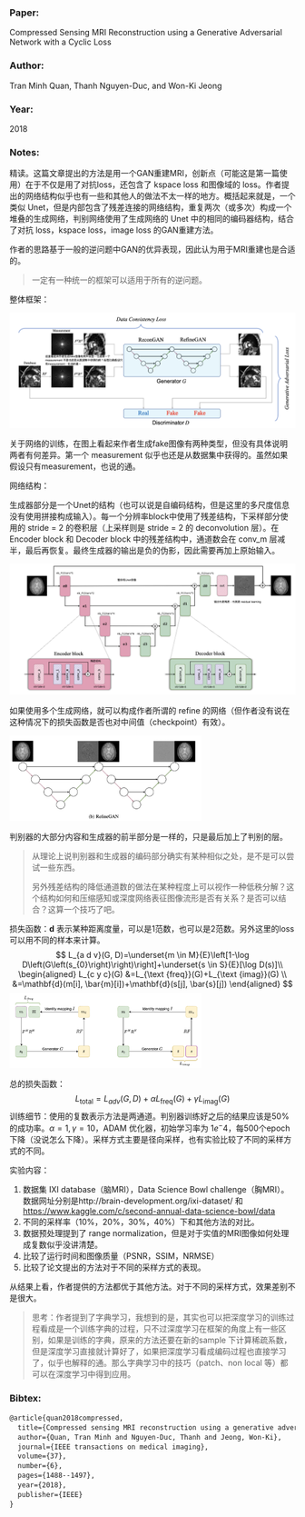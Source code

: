 ### Paper:

Compressed Sensing MRI Reconstruction using a Generative Adversarial Network with a Cyclic Loss

### Author:

Tran Minh Quan, Thanh Nguyen-Duc, and Won-Ki Jeong

### Year:

2018

### Notes:

精读。这篇文章提出的方法是用一个GAN重建MRI，创新点（可能这是第一篇使用）在于不仅是用了对抗loss，还包含了 kspace loss 和图像域的 loss。作者提出的网络结构似乎也有一些和其他人的做法不太一样的地方。概括起来就是，一个类似 Unet，但是内部包含了残差连接的网络结构，重复两次（或多次）构成一个堆叠的生成网络，判别网络使用了生成网络的 Unet 中的相同的编码器结构，结合了对抗 loss，kspace loss，image loss 的GAN重建方法。

作者的思路基于一般的逆问题中GAN的优异表现，因此认为用于MRI重建也是合适的。

> 一定有一种统一的框架可以适用于所有的逆问题。

整体框架：

<img src="https://raw.githubusercontent.com/Theodore-PKU/pictures/master/%E6%88%AA%E5%B1%8F2019-12-31%E4%B8%8B%E5%8D%884.50.44.png" style="zoom:67%;" />

关于网络的训练，在图上看起来作者生成fake图像有两种类型，但没有具体说明两者有何差异。第一个 measurement 似乎也还是从数据集中获得的。虽然如果假设只有measurement，也说的通。

网络结构：

生成器部分是一个Unet的结构（也可以说是自编码结构，但是这里的多尺度信息没有使用拼接构成输入）。每一个分辨率block中使用了残差结构，下采样部分使用的 stride = 2 的卷积层（上采样则是 stride = 2 的 deconvolution 层）。在 Encoder block 和 Decoder block 中的残差结构中，通道数会在 conv_m 层减半，最后再恢复。最终生成器的输出是负的伪影，因此需要再加上原始输入。

![](https://raw.githubusercontent.com/Theodore-PKU/pictures/master/%E6%88%AA%E5%B1%8F2019-12-31%E4%B8%8B%E5%8D%884.56.57.png)

如果使用多个生成网络，就可以构成作者所谓的 refine 的网络（但作者没有说在这种情况下的损失函数是否也对中间值（checkpoint）有效）。

<img src="https://raw.githubusercontent.com/Theodore-PKU/pictures/master/%E6%88%AA%E5%B1%8F2019-12-31%E4%B8%8B%E5%8D%884.57.04.png" style="zoom:33%;" />

判别器的大部分内容和生成器的前半部分是一样的，只是最后加上了判别的层。

> 从理论上说判别器和生成器的编码部分确实有某种相似之处，是不是可以尝试一些东西。
>
> 另外残差结构的降低通道数的做法在某种程度上可以视作一种低秩分解？这个结构如何和压缩感知或深度网络表征图像流形是否有关系？是否可以结合？这算一个技巧了吧。

损失函数：$\mathbf{d}$ 表示某种距离度量，可以是1范数，也可以是2范数。另外这里的loss可以用不同的样本来计算。
$$
L_{a d v}(G, D)=\underset{m \in M}{E}\left[1-\log D\left(G\left(s_{0}\right)\right)\right]+\underset{s \in S}{E}[\log D(s)]\\
\begin{aligned}
L_{c y c}(G) &=L_{\text {freq}}(G)+L_{\text {imag}}(G) \\
&=\mathbf{d}(m[i], \bar{m}[i])+\mathbf{d}(s[j], \bar{s}[j])
\end{aligned}
$$
<img src="https://raw.githubusercontent.com/Theodore-PKU/pictures/master/%E6%88%AA%E5%B1%8F2019-12-31%E4%B8%8B%E5%8D%884.55.15.png" style="zoom: 33%;" />

总的损失函数：
$$
L_{\text {total}}=L_{a d v}(G, D)+\alpha L_{\text {freq}}(G)+\gamma L_{\text {imag}}(G)
$$
训练细节：使用的复数表示方法是两通道。判别器训练好之后的结果应该是50%的成功率。$\alpha=1,\gamma = 10$，ADAM 优化器，初始学习率为 $1e^-4$，每500个epoch下降（没说怎么下降）。采样方式主要是径向采样，也有实验比较了不同的采样方式的不同。

实验内容：

1. 数据集 IXI database（脑MRI），Data Science Bowl challenge（胸MRI）。数据网址分别是http://brain-development.org/ixi-dataset/ 和 https://www.kaggle.com/c/second-annual-data-science-bowl/data
2. 不同的采样率（10%，20%，30%，40%）下和其他方法的对比。
3. 数据预处理提到了 range normalization，但是对于实值的MRI图像如何处理成复数似乎没讲清楚。
4. 比较了运行时间和图像质量（PSNR，SSIM，NRMSE）
5. 比较了论文提出的方法对于不同的采样方式的表现。

从结果上看，作者提供的方法都优于其他方法。对于不同的采样方式，效果差别不是很大。

> 思考：作者提到了字典学习，我想到的是，其实也可以把深度学习的训练过程看成是一个训练字典的过程，只不过深度学习在框架的角度上有一些区别，如果是训练的字典，原来的方法还要在新的sample 下计算稀疏系数，但是深度学习直接就计算好了，如果把深度学习看成编码过程也直接学习了，似乎也解释的通。那么字典学习中的技巧（patch、non local 等）都可以在深度学习中得到应用。

### Bibtex:

```latex
@article{quan2018compressed,
  title={Compressed sensing MRI reconstruction using a generative adversarial network with a cyclic loss},
  author={Quan, Tran Minh and Nguyen-Duc, Thanh and Jeong, Won-Ki},
  journal={IEEE transactions on medical imaging},
  volume={37},
  number={6},
  pages={1488--1497},
  year={2018},
  publisher={IEEE}
}
```